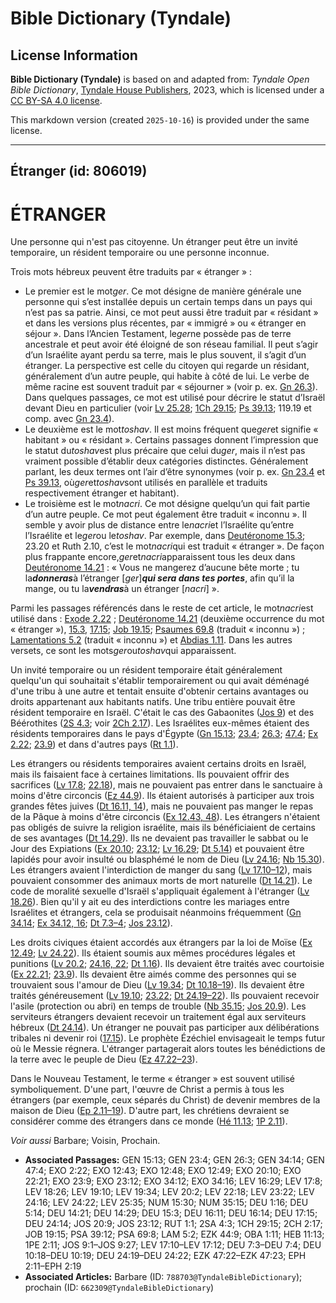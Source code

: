 # Bible Dictionary (Tyndale)

## License Information

**Bible Dictionary (Tyndale)** is based on and adapted from: _Tyndale Open Bible Dictionary_, [Tyndale House Publishers](https://tyndaleopenresources.com/), 2023, which is licensed under a [CC BY-SA 4.0 license](https://creativecommons.org/licenses/by-sa/4.0/legalcode.en).

This markdown version (created `2025-10-16`) is provided under the same license.



--------------------------------

## Étranger (id: 806019)

ÉTRANGER
========

Une personne qui n'est pas citoyenne. Un étranger peut être un invité temporaire, un résident temporaire ou une personne inconnue.

Trois mots hébreux peuvent être traduits par « étranger » :

* Le premier est le mot*ger*. Ce mot désigne de manière générale une personne qui s’est installée depuis un certain temps dans un pays qui n’est pas sa patrie. Ainsi, ce mot peut aussi être traduit par « résidant » et dans les versions plus récentes, par « immigré » ou « étranger en séjour ». Dans l’Ancien Testament, le*ger*ne possède pas de terre ancestrale et peut avoir été éloigné de son réseau familial. Il peut s’agir d’un Israélite ayant perdu sa terre, mais le plus souvent, il s’agit d’un étranger. La perspective est celle du citoyen qui regarde un résidant, généralement d’un autre peuple, qui habite à côté de lui. Le verbe de même racine est souvent traduit par « séjourner » (voir p. ex. [Gn 26\.3](https://ref.ly/Gen26:3)). Dans quelques passages, ce mot est utilisé pour décrire le statut d’Israël devant Dieu en particulier (voir [Lv 25\.28](https://ref.ly/Lev25:35); [1Ch 29\.15](https://ref.ly/1Chr29:15); [Ps 39\.13](https://ref.ly/Ps39:12); 119\.19 et comp. avec [Gn 23\.4](https://ref.ly/Gen23:4)).
* Le deuxième est le mot*toshav*. Il est moins fréquent que*ger*et signifie « habitant » ou « résidant ». Certains passages donnent l’impression que le statut du*toshav*est plus précaire que celui du*ger*, mais il n’est pas vraiment possible d’établir deux catégories distinctes. Généralement parlant, les deux termes ont l’air d’être synonymes (voir p. ex. [Gn 23\.4](https://ref.ly/Gen23:4) et [Ps 39\.13](https://ref.ly/Ps39:12), où*ger*et*toshav*sont utilisés en parallèle et traduits respectivement étranger et habitant).
* Le troisième est le mot*nacri*. Ce mot désigne quelqu’un qui fait partie d’un autre peuple. Ce mot peut également être traduit « inconnu ». Il semble y avoir plus de distance entre le*nacri*et l’Israélite qu’entre l’Israélite et le*ger*ou le*toshav*. Par exemple, dans [Deutéronome 15\.3](https://ref.ly/Deut15:3); 23\.20 et Ruth 2\.10, c’est le mot*nacri*qui est traduit « étranger ». De façon plus frappante encore,*ger*et*nacri*apparaissent tous les deux dans [Deutéronome 14\.21](https://ref.ly/Deut14:21) : « Vous ne mangerez d’aucune bête morte ; tu la***donneras***à l’étranger \[*ger*]***qui sera dans tes portes***, afin qu’il la mange, ou tu la***vendras***à un étranger \[*nacri*] ».

Parmi les passages référencés dans le reste de cet article, le mot*nacri*est utilisé dans : [Exode 2\.22](https://ref.ly/Exod2:22) ; [Deutéronome 14\.21](https://ref.ly/Deut14:21) (deuxième occurrence du mot « étranger »), [15\.3](https://ref.ly/Deut15:3), [17\.15](https://ref.ly/Deut17:15); [Job 19\.15](https://ref.ly/Job19:15); [Psaumes 69\.8](https://ref.ly/Ps69:8) (traduit « inconnu ») ; [Lamentations 5\.2](https://ref.ly/Lam5:2) (traduit « inconnu ») et [Abdias 1\.11](https://ref.ly/Obad1:11). Dans les autres versets, ce sont les mots*ger*ou*toshav*qui apparaissent.

Un invité temporaire ou un résident temporaire était généralement quelqu'un qui souhaitait s'établir temporairement ou qui avait déménagé d'une tribu à une autre et tentait ensuite d'obtenir certains avantages ou droits appartenant aux habitants natifs. Une tribu entière pouvait être résident temporaire en Israël. C'était le cas des Gabaonites ([Jos 9](https://ref.ly/Josh9:1-Josh9:27)) et des Béérothites ([2S 4\.3](https://ref.ly/2Sam4:3); voir [2Ch 2\.17](https://ref.ly/2Chr2:17)). Les Israélites eux\-mêmes étaient des résidents temporaires dans le pays d'Égypte ([Gn 15\.13](https://ref.ly/Gen15:13); [23\.4](https://ref.ly/Gen23:4); [26\.3](https://ref.ly/Gen26:3); [47\.4](https://ref.ly/Gen47:4); [Ex 2\.22](https://ref.ly/Exod2:22); [23\.9](https://ref.ly/Exod23:9)) et dans d'autres pays ([Rt 1\.1](https://ref.ly/Ruth1:1)).

Les étrangers ou résidents temporaires avaient certains droits en Israël, mais ils faisaient face à certaines limitations. Ils pouvaient offrir des sacrifices ([Lv 17\.8](https://ref.ly/Lev17:8); [22\.18](https://ref.ly/Lev22:18)), mais ne pouvaient pas entrer dans le sanctuaire à moins d'être circoncis ([Ez 44\.9](https://ref.ly/Ezek44:9)). Ils étaient autorisés à participer aux trois grandes fêtes juives ([Dt 16\.11, 14](https://ref.ly/Deut16:11,Deut16:14)), mais ne pouvaient pas manger le repas de la Pâque à moins d'être circoncis ([Ex 12\.43, 48](https://ref.ly/Exod12:43,Exod12:48)). Les étrangers n'étaient pas obligés de suivre la religion israélite, mais ils bénéficiaient de certains de ses avantages ([Dt 14\.29](https://ref.ly/Deut14:29)). Ils ne devaient pas travailler le sabbat ou le Jour des Expiations ([Ex 20\.10](https://ref.ly/Exod20:10); [23\.12](https://ref.ly/Exod23:12); [Lv 16\.29](https://ref.ly/Lev16:29); [Dt 5\.14](https://ref.ly/Deut5:14)) et pouvaient être lapidés pour avoir insulté ou blasphémé le nom de Dieu ([Lv 24\.16](https://ref.ly/Lev24:16); [Nb 15\.30](https://ref.ly/Num15:30)). Les étrangers avaient l'interdiction de manger du sang ([Lv 17\.10–12](https://ref.ly/Lev17:10-Lev17:12)), mais pouvaient consommer des animaux morts de mort naturelle ([Dt 14\.21](https://ref.ly/Deut14:21)). Le code de moralité sexuelle d'Israël s'appliquait également à l'étranger ([Lv 18\.26](https://ref.ly/Lev18:26)). Bien qu'il y ait eu des interdictions contre les mariages entre Israélites et étrangers, cela se produisait néanmoins fréquemment ([Gn 34\.14](https://ref.ly/Gen34:14); [Ex 34\.12, 16](https://ref.ly/Exod34:12,Exod34:16); [Dt 7\.3–4](https://ref.ly/Deut7:3-Deut7:4); [Jos 23\.12](https://ref.ly/Josh23:12)).

Les droits civiques étaient accordés aux étrangers par la loi de Moïse ([Ex 12\.49](https://ref.ly/Exod12:49); [Lv 24\.22](https://ref.ly/Lev24:22)). Ils étaient soumis aux mêmes procédures légales et punitions ([Lv 20\.2](https://ref.ly/Lev20:2); [24\.16, 22](https://ref.ly/Lev24:16,Lev24:22); [Dt 1\.16](https://ref.ly/Deut1:16)). Ils devaient être traités avec courtoisie ([Ex 22\.21](https://ref.ly/Exod22:21); [23\.9](https://ref.ly/Exod23:9)). Ils devaient être aimés comme des personnes qui se trouvaient sous l'amour de Dieu ([Lv 19\.34](https://ref.ly/Lev19:34); [Dt 10\.18–19](https://ref.ly/Deut10:18-Deut10:19)). Ils devaient être traités généreusement ([Lv 19\.10](https://ref.ly/Lev19:10); [23\.22](https://ref.ly/Lev23:22); [Dt 24\.19–22](https://ref.ly/Deut24:19-Deut24:22)). Ils pouvaient recevoir l'asile (protection ou abri) en temps de trouble ([Nb 35\.15](https://ref.ly/Num35:15); [Jos 20\.9](https://ref.ly/Josh20:9)). Les serviteurs étrangers devaient recevoir un traitement égal aux serviteurs hébreux ([Dt 24\.14](https://ref.ly/Deut24:14)). Un étranger ne pouvait pas participer aux délibérations tribales ni devenir roi ([17\.15](https://ref.ly/Deut17:15)). Le prophète Ézéchiel envisageait le temps futur où le Messie régnera. L'étranger partagerait alors toutes les bénédictions de la terre avec le peuple de Dieu ([Ez 47\.22–23](https://ref.ly/Ezek47:22-Ezek47:23)).

Dans le Nouveau Testament, le terme « étranger » est souvent utilisé symboliquement. D'une part, l'œuvre de Christ a permis à tous les étrangers (par exemple, ceux séparés du Christ) de devenir membres de la maison de Dieu ([Ep 2\.11–19](https://ref.ly/Eph2:11-Eph2:19)). D'autre part, les chrétiens devraient se considérer comme des étrangers dans ce monde ([Hé 11\.13](https://ref.ly/Heb11:13); [1P 2\.11](https://ref.ly/1Pet2:11)).

*Voir aussi* Barbare; Voisin, Prochain.

* **Associated Passages:** GEN 15:13; GEN 23:4; GEN 26:3; GEN 34:14; GEN 47:4; EXO 2:22; EXO 12:43; EXO 12:48; EXO 12:49; EXO 20:10; EXO 22:21; EXO 23:9; EXO 23:12; EXO 34:12; EXO 34:16; LEV 16:29; LEV 17:8; LEV 18:26; LEV 19:10; LEV 19:34; LEV 20:2; LEV 22:18; LEV 23:22; LEV 24:16; LEV 24:22; LEV 25:35; NUM 15:30; NUM 35:15; DEU 1:16; DEU 5:14; DEU 14:21; DEU 14:29; DEU 15:3; DEU 16:11; DEU 16:14; DEU 17:15; DEU 24:14; JOS 20:9; JOS 23:12; RUT 1:1; 2SA 4:3; 1CH 29:15; 2CH 2:17; JOB 19:15; PSA 39:12; PSA 69:8; LAM 5:2; EZK 44:9; OBA 1:11; HEB 11:13; 1PE 2:11; JOS 9:1–JOS 9:27; LEV 17:10–LEV 17:12; DEU 7:3–DEU 7:4; DEU 10:18–DEU 10:19; DEU 24:19–DEU 24:22; EZK 47:22–EZK 47:23; EPH 2:11–EPH 2:19
* **Associated Articles:** Barbare (ID: `788703@TyndaleBibleDictionary`); prochain (ID: `662309@TyndaleBibleDictionary`)

